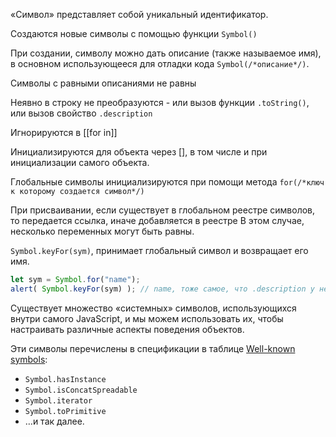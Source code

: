 «Символ» представляет собой уникальный идентификатор.

Создаются новые символы с помощью функции `Symbol()`

При создании, символу можно дать описание (также называемое имя), в основном использующееся для отладки кода `Symbol(/*описание*/)`.

Символы с равными описаниями не равны

Неявно в строку не преобразуются - или вызов функции `.toString()`, или вызов свойство `.description`

Игнорируются в [[for in]]

Инициализируются для объекта через [], в том числе и при инициализации самого объекта.

Глобальные символы инициализируются при помощи метода `for(/*ключ к которому создается символ*/)`

При присваивании, если существует в глобальном реестре символов, то передается ссылка, иначе добавляется в реестре
	В этом случае, несколько переменных могут быть равны.

`Symbol.keyFor(sym)`, принимает глобальный символ и возвращает его имя.

```js
let sym = Symbol.for("name");
alert( Symbol.keyFor(sym) ); // name, тоже самое, что .description у неглобальных
```


Существует множество «системных» символов, использующихся внутри самого JavaScript, и мы можем использовать их, чтобы настраивать различные аспекты поведения объектов.

Эти символы перечислены в спецификации в таблице [Well-known symbols](https://tc39.github.io/ecma262/#sec-well-known-symbols):

- `Symbol.hasInstance`
- `Symbol.isConcatSpreadable`
- `Symbol.iterator`
- `Symbol.toPrimitive`
- …и так далее.